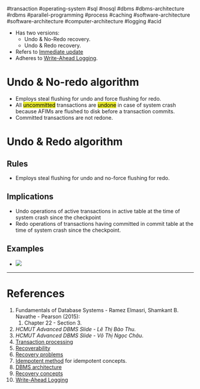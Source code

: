 #transaction #operating-system #sql #nosql #dbms #dbms-architecture #rdbms #parallel-programming #process #caching #software-architecture #software-architecture #computer-architecture  #logging #acid 

- Has two versions:
	- Undo & No-Redo recovery.
	- Undo & Redo recovery.
- Refers to [Immediate update](Recovery%20concepts.md#Immediate%20update)
- Adheres to [Write-Ahead Logging](Recovery%20concepts.md#Write-Ahead%20Logging).
# Undo & No-redo algorithm
- Employs steal flushing for undo and force flushing for redo.
- All <mark style="background: #e4e62d;">uncommitted</mark> transactions are <mark style="background: #e4e62d;">undone</mark> in case of system crash because AFIMs are flushed to disk before a transaction commits.
- Committed transactions are not redone.
# Undo & Redo algorithm
## Rules
- Employs steal flushing for undo and no-force flushing for redo.
## Implications
- Undo operations of active transactions in active table at the time of system crash since the checkpoint
- Redo operations of transactions having committed in commit table at the time of system crash since the checkpoint.
## Examples
- ![](Pasted%20image%2020241214163858.png)

---
# References
1. Fundamentals of Database Systems - Ramez Elmasri, Shamkant B. Navathe - Pearson (2015):
	1. Chapter 22 - Section 3.
2. *HCMUT Advanced DBMS Slide - Lê Thị Bảo Thu.*
3. *HCMUT Advanced DBMS Slide - Võ Thị Ngọc Châu*.
4. [Transaction processing](Transaction%20processing.md) 
5. [Recoverability](Recoverability.md)
6. [Recovery problems](Recovery%20problems.md)
7. [Idempotent method](Idempotent%20method.md) for idempotent concepts.
8. [DBMS architecture](DBMS%20architecture.md)
9. [Recovery concepts](Recovery%20concepts.md)
10. [Write-Ahead Logging](Recovery%20concepts.md#Write-Ahead%20Logging)
